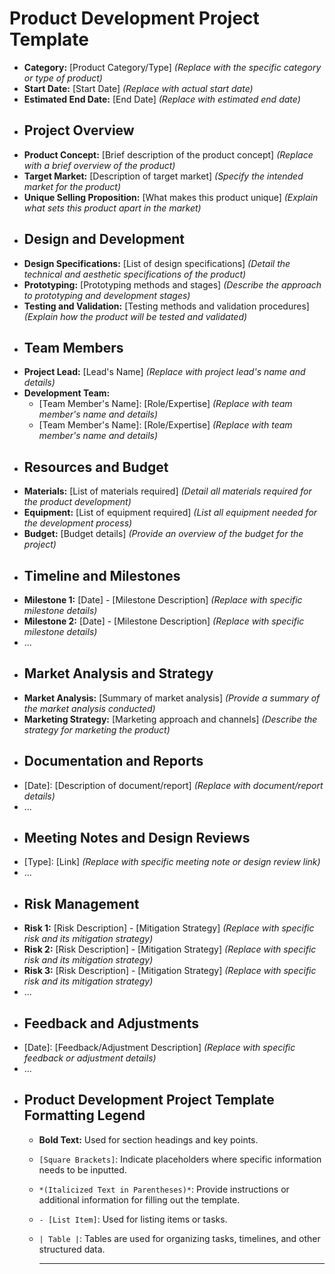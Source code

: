 # Product Development Project Template
- **Category:** [Product Category/Type] *(Replace with the specific category or type of product)*
- **Start Date:** [Start Date] *(Replace with actual start date)*
- **Estimated End Date:** [End Date] *(Replace with estimated end date)*
- ## Project Overview
- **Product Concept:** [Brief description of the product concept] *(Replace with a brief overview of the product)*
- **Target Market:** [Description of target market] *(Specify the intended market for the product)*
- **Unique Selling Proposition:** [What makes this product unique] *(Explain what sets this product apart in the market)*
- ## Design and Development
- **Design Specifications:** [List of design specifications] *(Detail the technical and aesthetic specifications of the product)*
- **Prototyping:** [Prototyping methods and stages] *(Describe the approach to prototyping and development stages)*
- **Testing and Validation:** [Testing methods and validation procedures] *(Explain how the product will be tested and validated)*
- ## Team Members
- **Project Lead:** [Lead's Name] *(Replace with project lead's name and details)*
- **Development Team:**
	- [Team Member's Name]: [Role/Expertise] *(Replace with team member's name and details)*
	- [Team Member's Name]: [Role/Expertise] *(Replace with team member's name and details)*
- ## Resources and Budget
- **Materials:** [List of materials required] *(Detail all materials required for the product development)*
- **Equipment:** [List of equipment required] *(List all equipment needed for the development process)*
- **Budget:** [Budget details] *(Provide an overview of the budget for the project)*
- ## Timeline and Milestones
- **Milestone 1:** [Date] - [Milestone Description] *(Replace with specific milestone details)*
- **Milestone 2:** [Date] - [Milestone Description] *(Replace with specific milestone details)*
- ...
- ## Market Analysis and Strategy
- **Market Analysis:** [Summary of market analysis] *(Provide a summary of the market analysis conducted)*
- **Marketing Strategy:** [Marketing approach and channels] *(Describe the strategy for marketing the product)*
- ## Documentation and Reports
- [Date]: [Description of document/report] *(Replace with document/report details)*
- ...
- ## Meeting Notes and Design Reviews
- [Type]: [Link] *(Replace with specific meeting note or design review link)*
- ...
- ## Risk Management
- **Risk 1:** [Risk Description] - [Mitigation Strategy] *(Replace with specific risk and its mitigation strategy)*
- **Risk 2:** [Risk Description] - [Mitigation Strategy] *(Replace with specific risk and its mitigation strategy)*
- **Risk 3:** [Risk Description] - [Mitigation Strategy] *(Replace with specific risk and its mitigation strategy)*
- ...
- ## Feedback and Adjustments
- [Date]: [Feedback/Adjustment Description] *(Replace with specific feedback or adjustment details)*
- ...
- ## Product Development Project Template Formatting Legend
	- **Bold Text:** Used for section headings and key points.
	- `[Square Brackets]`: Indicate placeholders where specific information needs to be inputted.
	- `*(Italicized Text in Parentheses)*`: Provide instructions or additional information for filling out the template.
	- `- [List Item]`: Used for listing items or tasks.
	- `| Table |`: Tables are used for organizing tasks, timelines, and other structured data.
	  
	  ---